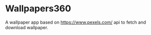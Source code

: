 # Wallpapers360
A wallpaper app based on https://www.pexels.com/ api to fetch and download wallpaper.
